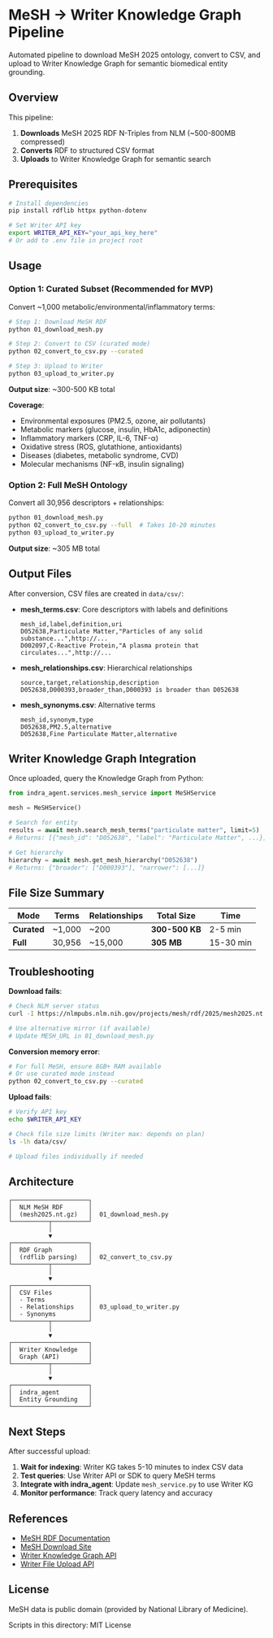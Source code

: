 # MeSH → Writer Knowledge Graph Pipeline

Automated pipeline to download MeSH 2025 ontology, convert to CSV, and upload to Writer Knowledge Graph for semantic biomedical entity grounding.

## Overview

This pipeline:
1. **Downloads** MeSH 2025 RDF N-Triples from NLM (~500-800MB compressed)
2. **Converts** RDF to structured CSV format
3. **Uploads** to Writer Knowledge Graph for semantic search

## Prerequisites

```bash
# Install dependencies
pip install rdflib httpx python-dotenv

# Set Writer API key
export WRITER_API_KEY="your_api_key_here"
# Or add to .env file in project root
```

## Usage

### Option 1: Curated Subset (Recommended for MVP)

Convert ~1,000 metabolic/environmental/inflammatory terms:

```bash
# Step 1: Download MeSH RDF
python 01_download_mesh.py

# Step 2: Convert to CSV (curated mode)
python 02_convert_to_csv.py --curated

# Step 3: Upload to Writer
python 03_upload_to_writer.py
```

**Output size**: ~300-500 KB total

**Coverage**:
- Environmental exposures (PM2.5, ozone, air pollutants)
- Metabolic markers (glucose, insulin, HbA1c, adiponectin)
- Inflammatory markers (CRP, IL-6, TNF-α)
- Oxidative stress (ROS, glutathione, antioxidants)
- Diseases (diabetes, metabolic syndrome, CVD)
- Molecular mechanisms (NF-κB, insulin signaling)

### Option 2: Full MeSH Ontology

Convert all 30,956 descriptors + relationships:

```bash
python 01_download_mesh.py
python 02_convert_to_csv.py --full  # Takes 10-20 minutes
python 03_upload_to_writer.py
```

**Output size**: ~305 MB total

## Output Files

After conversion, CSV files are created in `data/csv/`:

- **mesh_terms.csv**: Core descriptors with labels and definitions
  ```csv
  mesh_id,label,definition,uri
  D052638,Particulate Matter,"Particles of any solid substance...",http://...
  D002097,C-Reactive Protein,"A plasma protein that circulates...",http://...
  ```

- **mesh_relationships.csv**: Hierarchical relationships
  ```csv
  source,target,relationship,description
  D052638,D000393,broader_than,D000393 is broader than D052638
  ```

- **mesh_synonyms.csv**: Alternative terms
  ```csv
  mesh_id,synonym,type
  D052638,PM2.5,alternative
  D052638,Fine Particulate Matter,alternative
  ```

## Writer Knowledge Graph Integration

Once uploaded, query the Knowledge Graph from Python:

```python
from indra_agent.services.mesh_service import MeSHService

mesh = MeSHService()

# Search for entity
results = await mesh.search_mesh_terms("particulate matter", limit=5)
# Returns: [{"mesh_id": "D052638", "label": "Particulate Matter", ...}]

# Get hierarchy
hierarchy = await mesh.get_mesh_hierarchy("D052638")
# Returns: {"broader": ["D000393"], "narrower": [...]}
```

## File Size Summary

| Mode | Terms | Relationships | Total Size | Time |
|------|-------|---------------|------------|------|
| **Curated** | ~1,000 | ~200 | **300-500 KB** | 2-5 min |
| **Full** | 30,956 | ~15,000 | **305 MB** | 15-30 min |

## Troubleshooting

**Download fails**:
```bash
# Check NLM server status
curl -I https://nlmpubs.nlm.nih.gov/projects/mesh/rdf/2025/mesh2025.nt.gz

# Use alternative mirror (if available)
# Update MESH_URL in 01_download_mesh.py
```

**Conversion memory error**:
```bash
# For full MeSH, ensure 8GB+ RAM available
# Or use curated mode instead
python 02_convert_to_csv.py --curated
```

**Upload fails**:
```bash
# Verify API key
echo $WRITER_API_KEY

# Check file size limits (Writer max: depends on plan)
ls -lh data/csv/

# Upload files individually if needed
```

## Architecture

```
┌─────────────────────┐
│  NLM MeSH RDF       │
│  (mesh2025.nt.gz)   │  01_download_mesh.py
└──────────┬──────────┘
           │
           ▼
┌─────────────────────┐
│  RDF Graph          │
│  (rdflib parsing)   │  02_convert_to_csv.py
└──────────┬──────────┘
           │
           ▼
┌─────────────────────┐
│  CSV Files          │
│  - Terms            │
│  - Relationships    │  03_upload_to_writer.py
│  - Synonyms         │
└──────────┬──────────┘
           │
           ▼
┌─────────────────────┐
│  Writer Knowledge   │
│  Graph (API)        │
└──────────┬──────────┘
           │
           ▼
┌─────────────────────┐
│  indra_agent        │
│  Entity Grounding   │
└─────────────────────┘
```

## Next Steps

After successful upload:

1. **Wait for indexing**: Writer KG takes 5-10 minutes to index CSV data
2. **Test queries**: Use Writer API or SDK to query MeSH terms
3. **Integrate with indra_agent**: Update `mesh_service.py` to use Writer KG
4. **Monitor performance**: Track query latency and accuracy

## References

- [MeSH RDF Documentation](https://hhs.github.io/meshrdf/)
- [MeSH Download Site](https://www.nlm.nih.gov/databases/download/mesh.html)
- [Writer Knowledge Graph API](https://dev.writer.com/api-guides/knowledge-graph)
- [Writer File Upload API](https://dev.writer.com/api-reference/file-api/upload-files)

## License

MeSH data is public domain (provided by National Library of Medicine).

Scripts in this directory: MIT License
